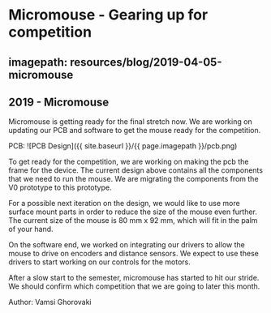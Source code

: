 # Micromouse - Gearing up for competition
## imagepath: resources/blog/2019-04-05-micromouse
## 2019 - Micromouse

Micromouse is getting ready for the final stretch now. We are working on updating our PCB and software to get the mouse ready for the competition.

PCB:
![PCB Design]({{ site.baseurl }}/{{ page.imagepath }}/pcb.png)

To get ready for the competition, we are working on making the pcb the frame for the device. The current design above contains all the components that we need to run the mouse. We are migrating the components from the V0 prototype to this prototype.

For a possible next iteration on the design, we would like to use more surface mount parts in order to reduce the size of the mouse even further. The current size of the mouse is 80 mm x 92 mm, which will fit in the palm of your hand.

On the software end, we worked on integrating our drivers to allow the mouse to drive on encoders and distance sensors. We expect to use these drivers to start working on our controls for the motors.

After a slow start to the semester, micromouse has started to hit our stride. We should confirm which competition that we are going to later this month.

Author: Vamsi Ghorovaki
